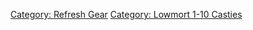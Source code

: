[Category: Refresh Gear](Category:_Refresh_Gear "wikilink") [Category:
Lowmort 1-10 Casties](Category:_Lowmort_1-10_Casties "wikilink")
